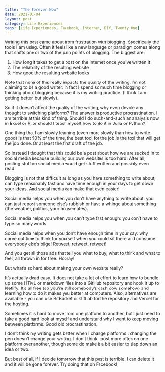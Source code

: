 ```yaml
---
title: "The Forever Now"
date: 2021-01-04
layout: post
category: Life Experiences
tags: [Life Experiences, Facebook, Internet, DIY, Twenty One]
---
```


Writing this post came about from  frustration with blogging. Specifically the tools I am using. Often it feels like a new language or paradigm comes along that shifts one or two of the pain points of blogging. The biggest are:

1. How long it takes to get a post on the internet once you’ve written it
2. The reliability of the resulting website
3. How good the resulting website looks

Note that none of this really impacts the quality of the writing. I’m not claiming to be a good writer: in fact I spend so much time blogging or thinking about blogging because it is my writing practice. (I think I am getting better, but slowly).

So if it doesn’t affect the quality of the writing, why even devote any thought to switching platforms? The answer is productive procrastination. I am terrible at this kind of thing. Should I do such-and-such an analysis now in Excel or R, or should I teach myself how to do it in Julia or Python?

One thing that I am slowly learning (even more slowly than how to write good) is that 90% of the time, the best tool for the job is the tool that will get the job done. Or at least the first draft of the job.

So instead I thought that this could be a post about how we are sucked in to social media because building our own websites is too hard. After all, posting stuff on social media would get stuff written and possibly even read.

Blogging is not that difficult as long as you have something to write about, can type reasonably fast and have time enough in your days to get down your ideas. And social media can make that even easier!

Social media helps you when you don’t have anything to write about: you can just repost someone else’s rubbish or have a whinge about something (the weather, politics, your housemates).

Social media helps you when you can’t type fast enough: you don’t have to type so many words.

Social media helps when you don’t have enough time in your day: why carve out time to think for yourself when you could sit there and consume everybody else’s bilge! Retweet, retweet, retweet!

And you get all those ads that tell you what to buy, what to think and what to feel, all thrown in for free. Hooray!

But what’s so hard about making your own website really?

It’s actually dead easy. It does not take a lot of effort to learn how to bundle up some HTML or markdown files into a GitHub repository and hook it up to Netlify. It’s all free (so you’re still somebody’s cash cow somehow) and learning how to do it makes you better at computers. Also, alternatives are available - you can use BitBucket or GitLab for the repository and Vercel for the hosting. 

Sometimes it is hard to move from one platform to another, but I just need to take a good hard look at myself and understand why I want to keep moving between platforms. Good old procrastination.

I don’t think my writing gets better when I change platforms : changing the pen doesn’t change your writing. I don’t think I post more often on one platform over another, though some do make it a bit easier to slap down an idea or two.

But best of all, if I decide tomorrow that this post is terrible. I can delete it and it will be gone forever. Try doing that on Facebook!
